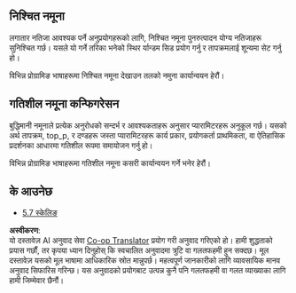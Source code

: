 <!--
CO_OP_TRANSLATOR_METADATA:
{
  "original_hash": "3cb0da3badd51d73ab78ebade2827d98",
  "translation_date": "2025-06-12T23:29:06+00:00",
  "source_file": "05-AdvancedTopics/mcp-sampling/README.md",
  "language_code": "ne"
}
-->
## निश्चित नमूना

लगातार नतिजा आवश्यक पर्ने अनुप्रयोगहरूको लागि, निश्चित नमूना पुनरुत्पादन योग्य नतिजाहरू सुनिश्चित गर्छ। यसले यो गर्ने तरिका भनेको स्थिर र्यान्डम सिड प्रयोग गर्नु र तापक्रमलाई शून्यमा सेट गर्नु हो।

विभिन्न प्रोग्रामिङ भाषाहरूमा निश्चित नमूना देखाउन तलको नमुना कार्यान्वयन हेरौं।

## गतिशील नमूना कन्फिगरेसन

बुद्धिमानी नमूनाले प्रत्येक अनुरोधको सन्दर्भ र आवश्यकताहरू अनुसार प्यारामिटरहरू अनुकूल गर्छ। यसको अर्थ तापक्रम, top_p, र दण्डहरू जस्ता प्यारामिटरहरू कार्य प्रकार, प्रयोगकर्ता प्राथमिकता, वा ऐतिहासिक प्रदर्शनका आधारमा गतिशील रूपमा समायोजन गर्नु हो।

विभिन्न प्रोग्रामिङ भाषाहरूमा गतिशील नमूना कसरी कार्यान्वयन गर्ने भनेर हेरौं।

## के आउनेछ

- [5.7 स्केलिङ](../mcp-scaling/README.md)

**अस्वीकरण**:  
यो दस्तावेज़ AI अनुवाद सेवा [Co-op Translator](https://github.com/Azure/co-op-translator) प्रयोग गरी अनुवाद गरिएको हो। हामी शुद्धताको प्रयास गर्छौं, तर कृपया ध्यान दिनुहोस् कि स्वचालित अनुवादमा त्रुटि वा गलतफहमी हुन सक्दछ। मूल दस्तावेज़ यसको मूल भाषामा आधिकारिक स्रोत मान्नुपर्छ। महत्वपूर्ण जानकारीको लागि व्यावसायिक मानव अनुवाद सिफारिस गरिन्छ। यस अनुवादको प्रयोगबाट उत्पन्न कुनै पनि गलतफहमी वा गलत व्याख्याका लागि हामी जिम्मेवार छैनौं।